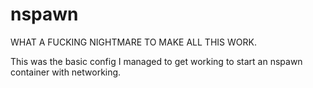 # nspawn

WHAT A FUCKING NIGHTMARE TO MAKE ALL THIS WORK.

This was the basic config I managed to get working to start an nspawn container with networking.
